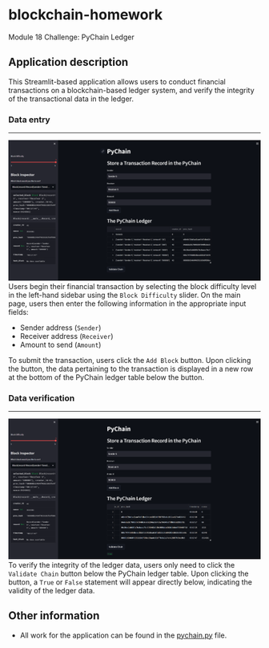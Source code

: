 # blockchain-homework
Module 18 Challenge: PyChain Ledger

## Application description
This Streamlit-based application allows users to conduct financial transactions on a blockchain-based ledger system, and verify the integrity of the transactional data in the ledger.

### Data entry
---
![Data entry](Resources/data_entry.png)  
Users begin their financial transaction by selecting the block difficulty level in the left-hand sidebar using the `Block Difficulty` slider. On the main page, users then enter the following information in the appropriate input fields:
- Sender address (`Sender`)
- Receiver address (`Receiver`)
- Amount to send (`Amount`)

To submit the transaction, users click the `Add Block` button. Upon clicking the button, the data pertaining to the transaction is displayed in a new row at the bottom of the PyChain ledger table below the button.

### Data verification
---
![Data verification](Resources/data_verification.png)  
To verify the integrity of the ledger data, users only need to click the `Validate Chain` button below the PyChain ledger table. Upon clicking the button, a `True` or `False` statement will appear directly below, indicating the validity of the ledger data.

## Other information
- All work for the application can be found in the [pychain.py](https://github.com/julianritchey/blockchain-homework/blob/main/pychain.py) file.